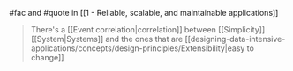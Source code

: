 #fac and #quote in [[1 - Reliable, scalable, and maintainable applications]]

> There's a [[Event correlation|correlation]] between [[Simplicity]] [[System|Systems]] and the ones that are [[designing-data-intensive-applications/concepts/design-principles/Extensibility|easy to change]]